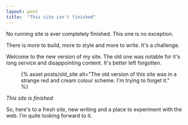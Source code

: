 ```yaml
---
layout: post
title:  "This site isn't finished"
---
```


No running site is ever completely finished. This one is no exception.

There is more to build, more to style and more to write. It's a challenge.

Welcome to the new version of my site. The old one was notable for it's long service and disappointing content. It's better left forgotten.

<figure>
  <picture>
    <source type="image/webp" srcset="{% asset posts/old_site @path %}.webp">
    {% asset posts/old_site alt="The old version of this site was in a strange red and cream colour scheme. I'm trying to forget it." %}
  </picture>
</figure>

_This site is finished._

So, here's to a fresh site, new writing and a place to experiment with the web.
 I'm quite looking forward to it.
